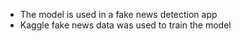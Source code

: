 - The model is used in a fake news detection app
- Kaggle fake news data was used to train the model
